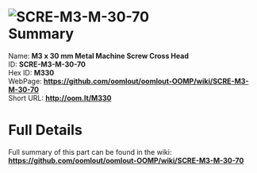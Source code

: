 
![SCRE-M3-M-30-70](https://github.com/oomlout/oomlout-OOMP/blob/master/parts/SCRE-M3-M-30-70/SCRE-M3-M-30-70_420.jpg)   
Summary
=================
  
Name: __M3 x 30 mm Metal Machine Screw Cross Head__    
ID: __SCRE-M3-M-30-70__   
Hex ID: __M330__   
WebPage: __https://github.com/oomlout/oomlout-OOMP/wiki/SCRE-M3-M-30-70__   
Short URL: __http://oom.lt/M330__   

Full Details
==========================
Full summary of this part can be found in the wiki:   
__https://github.com/oomlout/oomlout-OOMP/wiki/SCRE-M3-M-30-70__    

